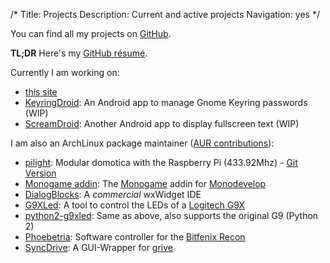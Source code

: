 /*
Title: Projects
Description: Current and active projects
Navigation: yes
*/

You can find all my projects on [GitHub](https://github.com/pschmitt/ "pschmitt@GitHub").

**TL;DR** Here's my [GitHub résumé](http://resume.github.io/?pschmitt "GitHub résumé - pschmitt").

Currently I am working on:

* [this site](https://github.com/pschmitt/schmitt.co "GitHub/schmitt.co")
* [KeyringDroid](https://github.com/pschmitt/KeyringDroid "GitHub/KeyringDroid"): An Android app to manage Gnome Keyring passwords (WIP)
* [ScreamDroid](https://github.com/pschmitt/ScreamDroid "GitHub/ScreamDroid"): Another Android app to display fullscreen text (WIP)


I am also an ArchLinux package maintainer ([AUR contributions](https://aur.archlinux.org/packages/?SeB=m&K=pschmitt "AUR/pschmitt")):

* [pilight](https://github.com/pschmitt/aur-pilight "GitHub/pilight"): Modular domotica with the Raspberry Pi (433.92Mhz) - [Git Version](https://github.com/pschmitt/aur-pilight-git "GitHub/pilight-git")
* [Monogame addin](https://github.com/pschmitt/aur-monodevelop-monogame-addin-git "GitHub/monodevelop-monogame-addin-git"): The [Monogame](http://monogame.codeplex.com/ "Monogame homepage") addin for [Monodevelop](http://monodevelop.com/ "Monodevelop homepage")
* [DialogBlocks](https://github.com/pschmitt/dialogblocks "GitHub/dialogblocks"): A *commercial* wxWidget IDE
* [G9XLed](https://github.com/pschmitt/g9xled "GitHub/g9xled"): A tool to control the LEDs of a [Logitech G9X](http://www.logitech.com/en-us/support/g9x-laser-mouse "Logitech G9X")
* [python2-g9xled](https://github.com/pschmitt/python2-g9led "GitHub/python2-g9xled"): Same as above, also supports the original G9 (Python 2)
* [Phoebetria](https://github.com/pschmitt/phoebetria "GitHub/Phoebetria"): Software controller for the [Bitfenix Recon](http://www.bitfenix.com/global/en/products/accessories/recon/ "Bitfenix Recon")
* [SyncDrive](https://github.com/pschmitt/aur-syncdrive "GitHub/SyncDrive"): A GUI-Wrapper for [grive](https://github.com/Grive/grive "GitHub/grive")
